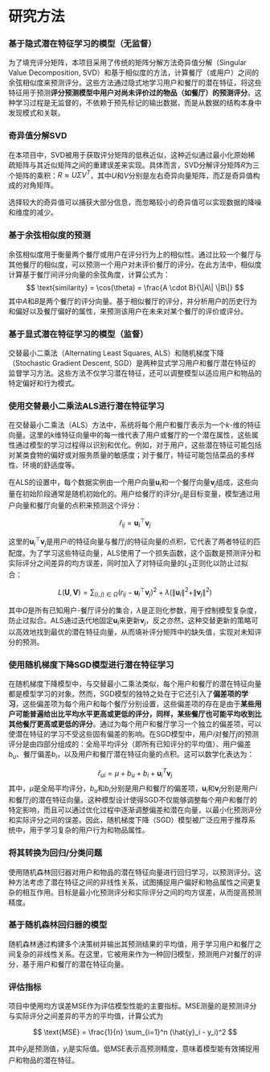 # 研究方法

### 基于隐式潜在特征学习的模型（无监督）

为了填充评分矩阵，本项目采用了传统的矩阵分解方法奇异值分解（Singular Value Decomposition, SVD）和基于相似度的方法，计算餐厅（或用户）之间的余弦相似度来预测评分。这些方法通过隐式地学习用户和餐厅的潜在特征，将这些特征用于预测**评分预测模型中用户对尚未评价过的物品（如餐厅）的预测评分**。这种学习过程是无监督的，不依赖于预先标记的输出数据，而是从数据的结构本身中发现模式和关联。

### 奇异值分解SVD

在本项目中，SVD被用于获取评分矩阵的低秩近似，这种近似通过最小化原始稀疏矩阵与其近似矩阵之间的重建误差来实现。具体而言，SVD分解评分矩阵$R$为三个矩阵的乘积：$R \approx U \Sigma V^T$，其中$U$和$V$分别是左右奇异向量矩阵，而$\Sigma$是奇异值构成的对角矩阵。

选择较大的奇异值可以捕获大部分信息，而忽略较小的奇异值可以实现数据的降噪和维度的减少。

### 基于余弦相似度的预测

余弦相似度用于衡量两个餐厅或用户在评分行为上的相似性。通过比较一个餐厅与其他餐厅的相似度，可以预测一个用户对未评价餐厅的评分。在此方法中，相似度计算基于餐厅间评分向量的余弦角度，计算公式为：
$$
\text{similarity} = \cos(\theta) = \frac{A \cdot B}{\|A\| \|B\|}
$$
其中$A$和$B$是两个餐厅的评分向量。基于相似餐厅的评分，并分析用户的历史行为和偏好以及餐厅偏好的属性，来预测该用户在未来对某个餐厅的评价或评分。

### 基于显式潜在特征学习的模型（监督）

交替最小二乘法（Alternating Least Squares, ALS）和随机梯度下降（Stochastic Gradient Descent, SGD）是两种显式学习用户和餐厅潜在特征的监督学习方法。这些方法不仅学习潜在特征，还可以调整模型以适应用户和物品的特定偏好和行为模式。

### 使用交替最小二乘法ALS进行潜在特征学习

在交替最小二乘法（ALS）方法中，系统将每个用户和餐厅表示为一个$k$-维的特征向量。这里的$k$维特征向量中的每一维代表了用户或餐厅的一个潜在属性，这些属性通过模型的学习过程得以识别和优化。例如，对于用户，这些潜在特征可能包括对某类食物的偏好或对服务质量的敏感度；对于餐厅，特征可能包括菜品的多样性、环境的舒适度等。

在ALS的设置中，每个数据实例由一个用户向量$\mathbf{u}_i$和一个餐厅向量$\mathbf{v}_j$组成，这些向量在初始阶段通常是随机初始化的。用户给餐厅的评分$r_{ij}$是目标变量，模型通过用户向量和餐厅向量的点积来预测这个评分：

$$
\hat{r}_{ij} = \mathbf{u}_i^\top \mathbf{v}_j
$$

这里的$\mathbf{u}_i^\top \mathbf{v}_j$是用户$i$的特征向量与餐厅$j$的特征向量的点积，它代表了两者特征的匹配度。为了学习这些特征向量，ALS使用了一个损失函数，这个函数是预测评分和实际评分之间差异的均方误差，同时加入了对特征向量的$L_2$正则化以防止过拟合：

$$
L(\mathbf{U}, \mathbf{V}) = \sum_{(i, j) \in \Omega} (r_{ij} - \mathbf{u}_i^\top \mathbf{v}_j)^2 + \lambda (\|\mathbf{u}_i\|^2 + \|\mathbf{v}_j\|^2)
$$

其中$\Omega$是所有已知用户-餐厅评分的集合，$\lambda$是正则化参数，用于控制模型复杂度，防止过拟合。ALS通过迭代地固定$\mathbf{u}_i$来更新$\mathbf{v}_j$，反之亦然，这种交替更新的策略可以高效地找到最优的潜在特征向量，从而填补评分矩阵中的缺失值，实现对未知评分的预测。

### 使用随机梯度下降SGD模型进行潜在特征学习

在随机梯度下降模型中，与交替最小二乘法类似，每个用户和餐厅的潜在特征向量都是模型学习的对象。然而，SGD模型的独特之处在于它还引入了**偏差项的学习**，这些偏差项为每个用户和每个餐厅分别设置，这些偏差项的存在是由于**某些用户可能普遍给出比平均水平更高或更低的评分，同样，某些餐厅也可能平均收到比其他餐厅更高或更低的评分**。通过为每个用户和餐厅学习一个独立的偏差项，可以使潜在特征的学习不受这些固有偏差的影响。在SGD模型中，用户$i$对餐厅$j$的预测评分是由四部分组成的：全局平均评分（即所有已知评分的平均值）、用户偏差$b_u$、餐厅偏差$b_i$，以及用户和餐厅潜在特征向量的点积。这可以数学化表达为：

$$
\hat{r}_{ui} = \mu + b_u + b_i + \mathbf{u}_i^T \mathbf{v}_j
$$
其中，$\mu$是全局平均评分，$b_u$和$b_i$分别是用户和餐厅的偏差项，$\mathbf{u}_i$和$\mathbf{v}_j$分别是用户$i$和餐厅$j$的潜在特征向量。这种模型设计使得SGD不仅能够调整每个用户和餐厅的特定影响，而且可以通过优化过程中逐渐调整偏差和潜在向量，以最小化预测评分和实际评分之间的误差。因此，随机梯度下降（SGD）模型被广泛应用于推荐系统中，用于学习复杂的用户行为和物品属性。

### 将其转换为回归/分类问题

使用随机森林回归器对用户和物品的潜在特征向量进行回归学习，以预测评分。这种方法考虑了潜在特征之间的非线性关系，试图捕捉用户偏好和物品属性之间更复杂的相互作用。目标是最小化预测评分和实际评分之间的均方误差，从而提高预测精度。

### 基于随机森林回归器的模型

随机森林通过构建多个决策树并输出其预测结果的平均值，用于学习用户和餐厅之间复杂的非线性关系。在这里，它被用来作为一种回归模型，预测用户对餐厅的评分，基于用户和餐厅的潜在特征向量。

### 评估指标

项目中使用均方误差MSE作为评估模型性能的主要指标。MSE测量的是预测评分与实际评分之间差异的平方的平均值，计算公式为

$$
\text{MSE} = \frac{1}{n} \sum_{i=1}^n (\hat{y}_i - y_i)^2
$$

其中$\hat{y}_i$是预测值，$y_i$是实际值。低MSE表示高预测精度，意味着模型能有效捕捉用户和物品的潜在特征。
